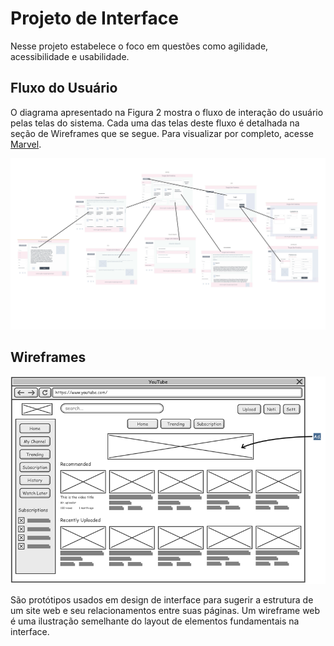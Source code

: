 
# Projeto de Interface

 Nesse projeto estabelece o foco em questões como agilidade, acessibilidade e usabilidade. 

## Fluxo do Usuário
 
 O diagrama apresentado na Figura 2 mostra o fluxo de interação do usuário pelas telas do sistema. Cada uma das telas deste fluxo é detalhada na seção de Wireframes que se segue. Para visualizar por completo, acesse [Marvel](https://marvelapp.com/project/6697348).
 
![Diagrama Figura 2](img/DiagramaFigura2.jpg)


## Wireframes

![Exemplo de Wireframe](img/wireframe-example.png)

São protótipos usados em design de interface para sugerir a estrutura de um site web e seu relacionamentos entre suas páginas. Um wireframe web é uma ilustração semelhante do layout de elementos fundamentais na interface.
 
